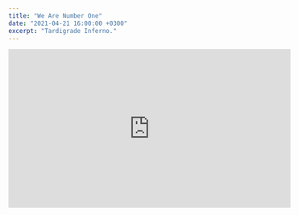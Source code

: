 ```yaml
---
title: "We Are Number One"
date: "2021-04-21 16:00:00 +0300"
excerpt: "Tardigrade Inferno."
---
```


<div class="video-wrapper">
    <iframe width="560" height="315" src="https://www.youtube.com/embed/H7hk4KCIfAo" title="YouTube video player" frameborder="0" allow="accelerometer; autoplay; clipboard-write; encrypted-media; gyroscope; picture-in-picture" allowfullscreen></iframe>
</div>
